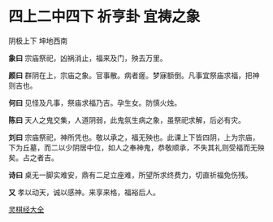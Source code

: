 # 四上二中四下 祈亨卦 宜祷之象

阴极上下 坤地西南

**象曰** 宗庙祭祀，凶祸消止，福来及门，殃去万里。

**颜曰** 群阴在上，宗庙之象。官事散。病者瘥。梦寐额倒。凡事宜祭庙求福，把神则吉也。

**何曰** 见怪及凡事，祭庙求福乃吉。孕生女。防慎火烛。

**陈曰** 天人之鬼交集，人道阴弱，此鬼氛生病之象，虽祭祀求解，后必有灾。

**刘曰** 宗庙祭祀，神所凭也。敬以承之，福无殃也。此课上下皆四阴，上为宗庙，下为丘墓，而二以少阴居中位，如人之奉神鬼，恭敬顺承，不失其礼则受福而无殃矣。占之者吉。

**诗曰** 桌无一脚实难安，鼎有二足立座难，所望所求终费力，切直祈福免伤残。

**又** 孝以动天，诚以感神。来享来格，福裕后人。

[灵棋经大全](README.md)
